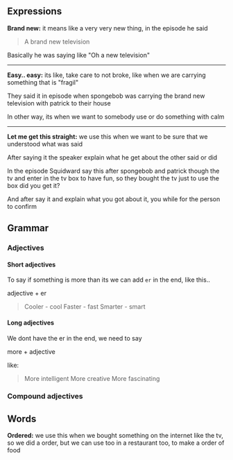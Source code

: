 
## Expressions

**Brand new:** it means like a very very new thing, in the episode he said

> A brand new television

Basically he was saying like "Oh a new television"

---
**Easy.. easy:** its like, take care to not broke, like when we are carrying something that is "fragil"

They said it in episode when spongebob was carrying the brand new television with patrick to their house

In other way, its when we want to somebody use or do something with calm

---
**Let me get this straight:** we use this when we want to be sure that we understood what was said

After saying it the speaker explain what he get about the other said or did

In the episode Squidward say this after spongebob and patrick though the tv and enter in the tv box to have fun, so they bought the tv just to use the box did you get it?

And after say it and explain what you got about it, you while for the person to confirm

## Grammar

### Adjectives
#### Short adjectives

To say if something is more than its we can add `er` in the end, like this..

adjective + er

> Cooler - cool
> Faster - fast
> Smarter - smart

#### Long adjectives

We dont have the er in the end, we need to say 

more + adjective

like:
> More intelligent 
> More creative
> More fascinating

### Compound adjectives


## Words

**Ordered:** we use this when we bought something on the internet like the tv, so we did a order, but we can use too in a restaurant too, to make a order of food